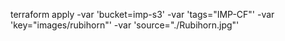terraform apply -var 'bucket=imp-s3' -var 'tags="IMP-CF"' -var 'key="images/rubihorn"' -var 'source="./Rubihorn.jpg"'